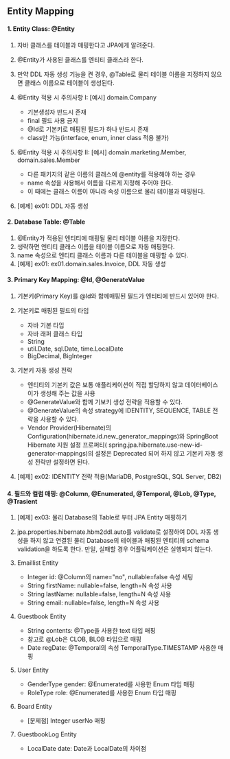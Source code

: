 ## Entity Mapping

#### 1. Entity Class: @Entity

1. 자바 클래스를 테이블과 매핑한다고 JPA에게 알려준다.
2. @Entity가 사용된 클래스를 엔티티 클래스라 한다.
3. 만약 DDL 자동 생성 기능을 켠 경우, @Table로 물리 테이블 이름을 지정하지 않으면 클래스 이름으로 테이블이 생성된다.

4. @Entity 적용 시 주의사항 I: [예시] domain.Company
    - 기본생성자 반드시 존재
    - final 필드 사용 금지
    - @Id로 기본키로 매핑된 필드가 하나 반드시 존재
    - class만 가능(interface, enum, inner class 적용 불가)

5. @Entity 적용 시 주의사항 II: [예시] domain.marketing.Member, domain.sales.Member
    - 다른 패키지의 같은 이름의 클래스에 @entity를 적용해야 하는 경우
    - name 속성을 사용해서 이름을 다르게 지정해 주어야 한다.
    - 이 때에는 클래스 이름이 아니라 속성 이름으로 물리 테이블과 매핑된다.
6. [예제] ex01: DDL 자동 생성

#### 2. Database Table: @Table

1. @Entity가 적용된 엔티티에 매핑될 물리 테이블 이름을 지정한다.
2. 생략하면 엔티티 클래스 이름을 테이블 이름으로 자동 매핑한다.
3. name 속성으로 엔티티 클래스 이름과 다른 테이블을 매핑할 수 있다.
4. [예제] ex01: ex01.domain.sales.Invoice, DDL 자동 생성

#### 3. Primary Key Mapping: @Id, @GenerateValue

1. 기본키(Primary Key)를 @Id와 함께매핑된 필드가 엔티티에 반드시 있어야 한다.

2. 기본키로 매핑된 필드의 타입
    - 자바 기본 타입
    - 자바 래퍼 클래스 타입
    - String
    - util.Date, sql.Date, time.LocalDate
    - BigDecimal, BigInteger

3. 기본키 자동 생성 전략
    - 엔티티의 기본키 값은 보통 애플리케이션이 직접 할당하지 않고 데이터베이스이가 생성해 주는 값을 사용
    - @GenerateValue와 함께 기보키 생성 전략을 적용할 수 있다.
    - @GenerateValue의 속성 strategy에 IDENTITY, SEQUENCE, TABLE 전략을 사용할 수 있다.
    - Vendor Provider(Hibernate)의 Configuration(hibernate.id.new_generator_mappings)와 SpringBoot Hibernate 지원 설정 프로퍼티(
      spring.jpa.hibernate.use-new-id-generator-mappings)의 설정은 Deprecated 되어 하지 않고 기본키 자동 생성 전략만 설정하면 된다.

4. [예제] ex02: IDENTITY 전략 적용(MariaDB, PostgreSQL, SQL Server, DB2)

#### 4. 필드와 컬럼 매핑: @Column, @Enumerated, @Temporal, @Lob, @Type, @Trasient

1. [예제] ex03: 물리 Database의 Table로 부터 JPA Entity 매핑하기
2. jpa.properties.hibernate.hbm2ddl.auto를 validate로 설정하여 DDL 자동 생성을 하지 않고 연결된 물리 Database의 테이블과 매핑된 엔티티의 schema
   validation을 하도록 한다. 만일, 실패할 경우 어플맄케이션은 실행되지 않는다.

3. Emaillist Entity
    - Integer id: @Column의 name="no", nullable=false 속성 세팅
    - String firstName: nullable=false, length=N 속성 사용
    - String lastName: nullable=false, length=N 속성 사용
    - String email: nullable=false, length=N 속성 사용

4. Guestbook Entity
    - String contents: @Type을 사용한 text 타입 매핑
    - 참고로 @Lob은 CLOB, BLOB 타입으로 매핑
    - Date regDate: @Temporal의 속성 TemporalType.TIMESTAMP 사용한 매핑

5. User Entity
    - GenderType gender: @Enumerated를 사용한 Enum 타입 매핑
    - RoleType role: @Enumerated를 사용한 Enum 타입 매핑

6. Board Entity
    - [문제점] Integer userNo 매핑

7. GuestbookLog Entity
    - LocalDate date:  Date과 LocalDate의 차이점